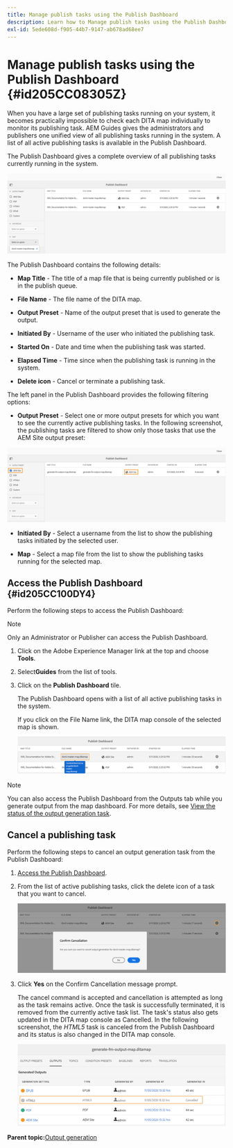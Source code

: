 ```yaml
---
title: Manage publish tasks using the Publish Dashboard
description: Learn how to Manage publish tasks using the Publish Dashboard
exl-id: 5ede608d-f905-44b7-9147-ab678ad68ee7
---
```

# Manage publish tasks using the Publish Dashboard {#id205CC08305Z}

When you have a large set of publishing tasks running on your system, it becomes practically impossible to check each DITA map individually to monitor its publishing task. AEM Guides gives the administrators and publishers one unified view of all publishing tasks running in the system. A list of all active publishing tasks is available in the Publish Dashboard.

The Publish Dashboard gives a complete overview of all publishing tasks currently running in the system.

![](images/publish-dashboard.png)

The Publish Dashboard contains the following details:

- **Map Title** - The title of a map file that is being currently published or is in the publish queue.

- **File Name** - The file name of the DITA map.

- **Output Preset** - Name of the output preset that is used to generate the output.

- **Initiated By** - Username of the user who initiated the publishing task.

- **Started On** - Date and time when the publishing task was started.

- **Elapsed Time** - Time since when the publishing task is running in the system.

- **Delete icon** - Cancel or terminate a publishing task.

The left panel in the Publish Dashboard provides the following filtering options:

- **Output Preset** - Select one or more output presets for which you want to see the currently active publishing tasks. In the following screenshot, the publishing tasks are filtered to show only those tasks that use the AEM Site output preset:

![](images/publish-dashboard-preset-filter.png)

- **Initiated By** - Select a username from the list to show the publishing tasks initiated by the selected user.

- **Map** - Select a map file from the list to show the publishing tasks running for the selected map.

## Access the Publish Dashboard {#id205CC100DY4}

Perform the following steps to access the Publish Dashboard:

>[!NOTE]
>
> Only an Administrator or Publisher can access the Publish Dashboard.

1.  Click on the Adobe Experience Manager link at the top and choose **Tools**.

1.  Select**Guides** from the list of tools.

1.  Click on the **Publish Dashboard** tile.

    The Publish Dashboard opens with a list of all active publishing tasks in the system.

    If you click on the File Name link, the DITA map console of the selected map is shown.

    ![](images/publish-dashboard-click-filename-link.png)


>[!NOTE]
>
> You can also access the Publish Dashboard from the Outputs tab while you generate output from the map dashboard. For more details, see [View the status of the output generation task](generate-output-for-a-dita-map.md#viewing_output_history).

## Cancel a publishing task 

Perform the following steps to cancel an output generation task from the Publish Dashboard:

1.  [Access the Publish Dashboard](#id205CC100DY4).

1.  From the list of active publishing tasks, click the delete icon of a task that you want to cancel.

    ![](images/publish-dashboard-cancel-task.png)

1.  Click **Yes** on the Confirm Cancellation message prompt.

    The cancel command is accepted and cancellation is attempted as long as the task remains active. Once the task is successfully terminated, it is removed from the currently active task list. The task's status also gets updated in the DITA map console as Cancelled. In the following screenshot, the *HTML5* task is canceled from the Publish Dashboard and its status is also changed in the DITA map console.

    ![](images/cancelled-output-task.png)


**Parent topic:**[Output generation](generate-output.md)
